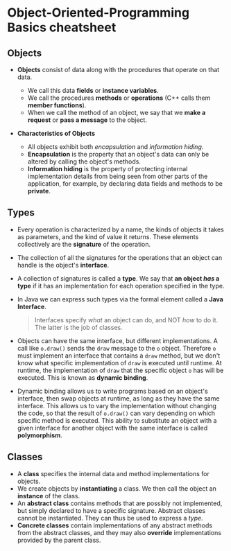 # Object-Oriented-Programming Basics cheatsheet

## Objects

- **Objects** consist of data along with the procedures that operate on that data.
    - We call this data **fields** or **instance variables**.
    - We call the procedures **methods** or **operations** (C++ calls them **member functions**).
    - When we call the method of an object, we say that we **make a request** or **pass a message** to the object.

- **Characteristics of Objects**
    - All objects exhibit both *encapsulation* and *information hiding*.
    - **Encapsulation** is the property that an object's data can only be altered by calling the object's methods. 
    - **Information hiding** is the property of protecting internal implementation details from being seen from other parts of the application, for example, by declaring data fields and methods to be **private**. 

## Types

- Every operation is characterized by a name, the kinds of objects it takes as parameters, and the kind of value it returns. These elements collectively are the **signature** of the operation.
- The collection of all the signatures for the operations that an object can handle is the object's **interface**.
- A collection of signatures is called a **type**. We say that **an object *has* a type** if it has an implementation for each operation specified in the type.
- In Java we can express such types via the formal element called a **Java Interface**.

    > Interfaces specify *what* an object can do, and NOT *how* to do it. The latter is the job of classes.
- Objects can have the same interface, but different implementations. A call like `o.draw()` sends the `draw` message to the `o` object. Therefore `o` must implement an interface that contains a `draw` method, but we don't know what specific implementation of `draw` is executed until runtime. At runtime, the implementation of `draw` that the specific object `o` has will be executed. This is known as **dynamic binding**.
- Dynamic binding allows us to write programs based on an object's interface, then swap objects at runtime, as long as they have the same interface. This allows us to vary the implementation without changing the code, so that the result of `o.draw()` can vary depending on which specific method is executed. This ability to substitute an object with a given interface for another object with the same interface is called **polymorphism**.

## Classes

- A **class** specifies the internal data and method implementations for objects.
- We create objects by **instantiating** a class. We then call the object an **instance** of the class.
- An **abstract class** contains methods that are possibly not implemented, but simply declared to have a specific signature. Abstract classes cannot be instantiated. They can thus be used to express a *type*.
- **Concrete classes** contain implementations of any abstract methods from the abstract classes, and they may also **override** implementations provided by the parent class.
